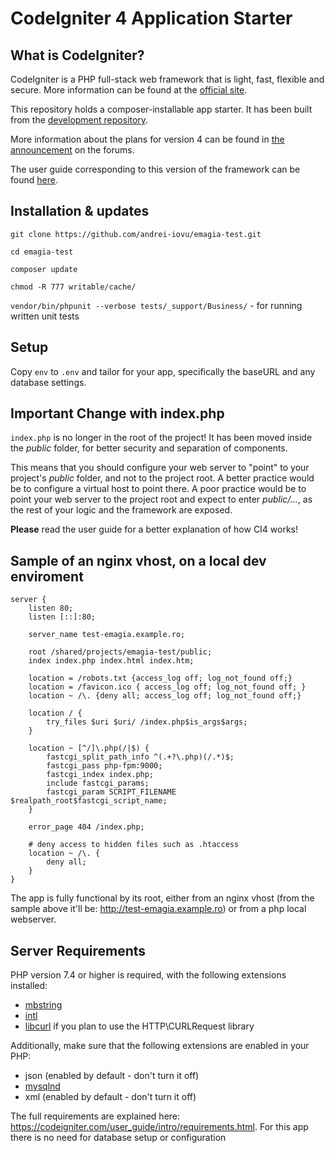 # CodeIgniter 4 Application Starter

## What is CodeIgniter?

CodeIgniter is a PHP full-stack web framework that is light, fast, flexible and secure.
More information can be found at the [official site](http://codeigniter.com).

This repository holds a composer-installable app starter.
It has been built from the
[development repository](https://github.com/codeigniter4/CodeIgniter4).

More information about the plans for version 4 can be found in [the announcement](http://forum.codeigniter.com/thread-62615.html) on the forums.

The user guide corresponding to this version of the framework can be found
[here](https://codeigniter4.github.io/userguide/).

## Installation & updates

`git clone https://github.com/andrei-iovu/emagia-test.git`

`cd emagia-test`

`composer update`

`chmod -R 777 writable/cache/`

`vendor/bin/phpunit --verbose tests/_support/Business/` - for running written unit tests

## Setup

Copy `env` to `.env` and tailor for your app, specifically the baseURL
and any database settings.

## Important Change with index.php

`index.php` is no longer in the root of the project! It has been moved inside the *public* folder,
for better security and separation of components.

This means that you should configure your web server to "point" to your project's *public* folder, and
not to the project root. A better practice would be to configure a virtual host to point there. A poor practice would be to point your web server to the project root and expect to enter *public/...*, as the rest of your logic and the
framework are exposed.

**Please** read the user guide for a better explanation of how CI4 works!

## Sample of an nginx vhost, on a local dev enviroment

```
server {
    listen 80;
    listen [::]:80;

    server_name test-emagia.example.ro;

    root /shared/projects/emagia-test/public;
    index index.php index.html index.htm;

    location = /robots.txt {access_log off; log_not_found off;}
    location = /favicon.ico { access_log off; log_not_found off; }
    location ~ /\. {deny all; access_log off; log_not_found off;}

    location / {
        try_files $uri $uri/ /index.php$is_args$args;
    }

    location ~ [^/]\.php(/|$) {
        fastcgi_split_path_info ^(.+?\.php)(/.*)$;
        fastcgi_pass php-fpm:9000;
        fastcgi_index index.php;
        include fastcgi_params;
        fastcgi_param SCRIPT_FILENAME $realpath_root$fastcgi_script_name;
    }

    error_page 404 /index.php;

    # deny access to hidden files such as .htaccess
    location ~ /\. {
        deny all;
    }
}
```
The app is fully functional by its root, either from an nginx vhost (from the sample above it'll be: http://test-emagia.example.ro) or from a php local webserver.

## Server Requirements

PHP version 7.4 or higher is required, with the following extensions installed:

- [mbstring](http://php.net/manual/en/mbstring.installation.php)
- [intl](http://php.net/manual/en/intl.requirements.php)
- [libcurl](http://php.net/manual/en/curl.requirements.php) if you plan to use the HTTP\CURLRequest library

Additionally, make sure that the following extensions are enabled in your PHP:

- json (enabled by default - don't turn it off)
- [mysqlnd](http://php.net/manual/en/mysqlnd.install.php)
- xml (enabled by default - don't turn it off)

The full requirements are explained here: https://codeigniter.com/user_guide/intro/requirements.html. For this app there is no need for database setup or configuration
